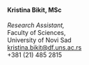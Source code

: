 #### Kristina Bikit, МSc<br>
_Research Assistant,_<br>
Faculty of Sciences,<br>
University of Novi Sad<br>
[kristina.bikit@df.uns.ac.rs](mailto://kristina.bikit@df.uns.ac.rs)<br>
+381 (21) 485 2815
